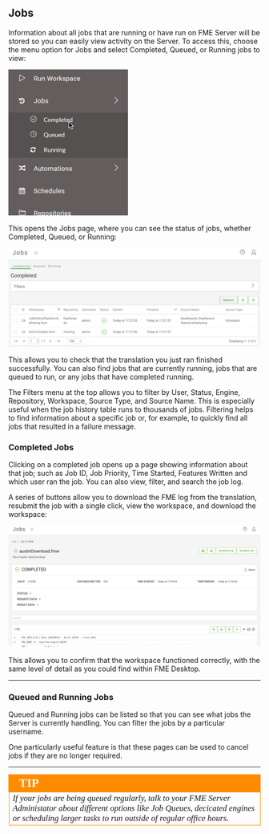 ## Jobs ##

Information about all jobs that are running or have run on FME Server will be stored so you can easily view activity on the Server. To access this,  choose the menu option for Jobs and select Completed, Queued, or Running jobs to view:

![](./Images/Img1.035.JobsHistory.png)

This opens the Jobs page, where you can see the status of jobs, whether Completed, Queued, or Running:

![](./Images/Img1.036.JobsListing.png)

This allows you to check that the translation you just ran finished successfully. You can also find jobs that are currently running, jobs that are queued to run, or any jobs that have completed running.

The Filters menu at the top allows you to filter by User, Status, Engine, Repository, Workspace, Source Type, and Source Name. This is especially useful when the job history table runs to thousands of jobs. Filtering helps to find information about a specific job or, for example, to quickly find all jobs that resulted in a failure message.

### Completed Jobs ###

Clicking on a completed job opens up a page showing information about that job; such as Job ID, Job Priority, Time Started, Features Written and which user ran the job. You can also view, filter, and search the job log.

A series of buttons allow you to download the FME log from the translation, resubmit the job with a single click, view the workspace, and download the workspace:

![](./Images/Img1.038.JobSummaryMenu.png)

This allows you to confirm that the workspace functioned correctly, with the same level of detail as you could find within FME Desktop.

---

### Queued and Running Jobs ###

Queued and Running jobs can be listed so that you can see what jobs the Server is currently handling. You can filter the jobs by a particular username.

One particularly useful feature is that these pages can be used to cancel jobs if they are no longer required.

---

<!--Tip Section-->

<table style="border-spacing: 0px">
<tr>
<td style="vertical-align:middle;background-color:darkorange;border: 2px solid darkorange">
<i class="fa fa-info-circle fa-lg fa-pull-left fa-fw" style="color:white;padding-right: 12px;vertical-align:text-top"></i>
<span style="color:white;font-size:x-large;font-weight: bold;font-family:serif">TIP</span>
</td>
</tr>

<tr>
<td style="border: 1px solid darkorange">
<span style="font-family:serif; font-style:italic; font-size:larger">
If your jobs are being queued regularly, talk to your FME Server Administator about different options like Job Queues, decicated engines or scheduling larger tasks to run outside of regular office hours.
</span>
</td>
</tr>
</table>
